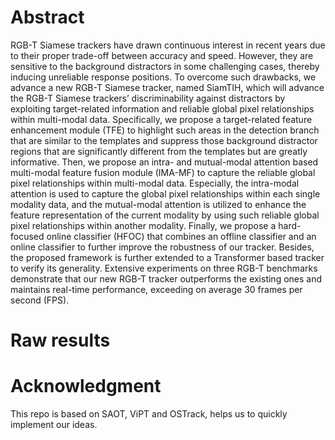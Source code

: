 # Abstract
RGB-T Siamese trackers have drawn continuous interest in recent years due to their proper trade-off between accuracy and speed. However, they are sensitive to the background distractors in some challenging cases, thereby inducing unreliable response positions. To overcome such drawbacks, we advance a new RGB-T Siamese tracker, named SiamTIH, which will advance the RGB-T Siamese trackers’ discriminability against distractors by exploiting target-related information and reliable global pixel relationships within multi-modal data.  Specifically, we propose a target-related feature enhancement module (TFE) to highlight such areas in the detection branch that are similar to the templates and suppress those background distractor regions that are significantly different from the templates but are greatly informative. Then, we propose an intra- and mutual-modal attention based multi-modal feature fusion module (IMA-MF) to capture the reliable global pixel relationships within multi-modal data. Especially, the intra-modal attention is used to capture the global pixel relationships within each single modality data, and the mutual-modal attention is utilized to enhance the feature representation of the current modality by using such reliable global pixel relationships within another modality. Finally, we propose a hard-focused online classifier (HFOC) that combines an offline classifier and an online classifier to further improve the robustness of our tracker. Besides, the proposed framework is further extended to a Transformer based tracker to verify its generality. Extensive experiments on three RGB-T benchmarks demonstrate that our new RGB-T tracker outperforms the existing ones and maintains real-time performance, exceeding on average 30 frames per second (FPS). 

# Raw results

# Acknowledgment
This repo is based on SAOT, ViPT and OSTrack, helps us to quickly implement our ideas.

